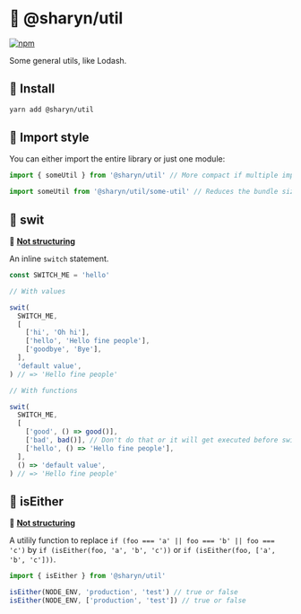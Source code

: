 # 🌹 @sharyn/util

[![npm](https://img.shields.io/npm/v/@sharyn/util.svg)](https://www.npmjs.com/package/@sharyn/util)

Some general utils, like Lodash.

## 🌹 Install

```bash
yarn add @sharyn/util
```

## 🌹 Import style

You can either import the entire library or just one module:

```js
import { someUtil } from '@sharyn/util' // More compact if multiple imports (ok on the server)

import someUtil from '@sharyn/util/some-util' // Reduces the bundle size (recommended on the client)
```

## 🌹 swit

🌲 [**Not structuring**](https://github.com/sharynjs/sharyn#-structuring-factor)

An inline `switch` statement.

```js
const SWITCH_ME = 'hello'

// With values

swit(
  SWITCH_ME,
  [
    ['hi', 'Oh hi'],
    ['hello', 'Hello fine people'],
    ['goodbye', 'Bye'],
  ],
  'default value',
) // => 'Hello fine people'

// With functions

swit(
  SWITCH_ME,
  [
    ['good', () => good()],
    ['bad', bad()], // Don't do that or it will get executed before swit
    ['hello', () => 'Hello fine people'],
  ],
  () => 'default value',
) // => 'Hello fine people'
```

## 🌹 isEither

🌲 [**Not structuring**](https://github.com/sharynjs/sharyn#-structuring-factor)

A utilily function to replace `if (foo === 'a' || foo === 'b' || foo === 'c')` by `if (isEither(foo, 'a', 'b', 'c'))` or `if (isEither(foo, ['a', 'b', 'c']))`.

```js
import { isEither } from '@sharyn/util'

isEither(NODE_ENV, 'production', 'test') // true or false
isEither(NODE_ENV, ['production', 'test']) // true or false
```
